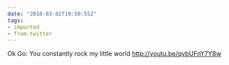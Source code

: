 ```yaml
---
date: "2010-03-02T19:50:55Z"
tags:
- imported
- from-twitter
---
```

Ok Go: You constantly rock my little world http://youtu.be/qybUFnY7Y8w
